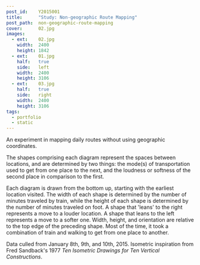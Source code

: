 ```yaml
---
post_id:    Y2015001
title:      "Study: Non-geographic Route Mapping"
post_path:  non-geographic-route-mapping
cover:      02.jpg
images:
  - ext:    02.jpg
    width:  2400
    height: 1842
  - ext:    01.jpg
    half:   true
    side:   left
    width:  2400
    height: 3106
  - ext:    03.jpg
    half:   true
    side:   right
    width:  2400
    height: 3106
tags:
  - portfolio
  - static
---
```

An experiment in mapping daily routes without using geographic coordinates. 

The shapes comprising each diagram represent the spaces between locations, and are determined by two things: the mode(s) of transportation used to get from one place to the next, and the loudness or softness of the second place in comparison to the first. 

Each diagram is drawn from the bottom up, starting with the earliest location visited. The width of each shape is determined by the number of minutes traveled by train, while the height of each shape is determined by the number of minutes traveled on foot. A shape that 'leans' to the right represents a move to a louder location. A shape that leans to the left represents a move to a softer one. Width, height, and orientation are relative to the top edge of the preceding shape. Most of the time, it took a combination of train and walking to get from one place to another. 

Data culled from January 8th, 9th, and 10th, 2015. Isometric inspiration from Fred Sandback's 1977 _Ten Isometric Drawings for Ten Vertical Constructions_.